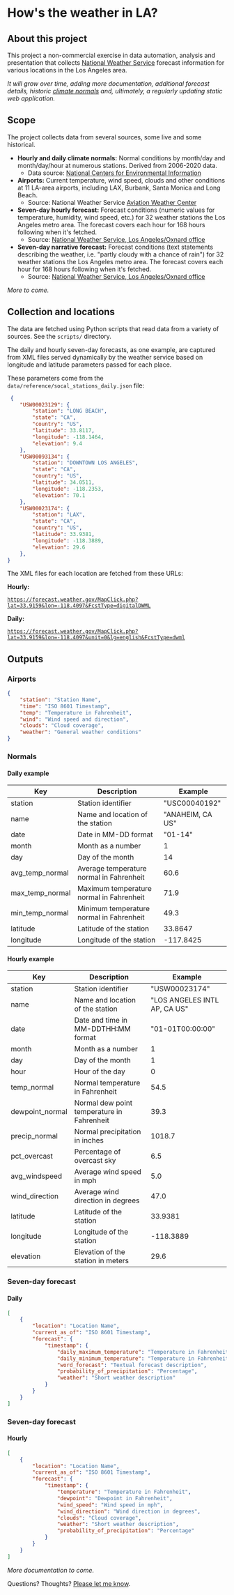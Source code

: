 # How's the weather in LA?

## About this project 
This project a non-commercial exercise in data automation, analysis and presentation that collects [National Weather Service](https://www.weather.gov/lox) forecast information for various locations in the Los Angeles area.

*It will grow over time, adding more documentation, additional forecast details, historic [climate normals](https://www.ncei.noaa.gov/access/metadata/landing-page/bin/iso?id=gov.noaa.ncdc:C00824) and, ultimately, a regularly updating static web application.*

## Scope

The project collects data from several sources, some live and some historical. 

- **Hourly and daily climate normals:** Normal conditions by month/day and month/day/hour at numerous stations. Derived from 2006-2020 data. 
    - Data source: [National Centers for Environmental Information](https://www.ncei.noaa.gov/products/land-based-station/us-climate-normals)
- **Airports:** Current temperature, wind speed, clouds and other conditions at 11 LA-area airports, including LAX, Burbank, Santa Monica and Long Beach. 
    - Source: National Weather Service [Aviation Weather Center](https://aviationweather.gov/gfa/#obs)
- **Seven-day hourly forecast:** Forecast conditions (numeric values for temperature, humidity, wind speed, etc.) for 32 weather stations the Los Angeles metro area. The forecast covers each hour for 168 hours following when it's fetched. 
    - Source: [National Weather Service, Los Angeles/Oxnard office](https://forecast.weather.gov/MapClick.php?x=272&y=146&site=lox&zmx=&zmy=&map_x=271&map_y=146)
- **Seven-day narrative forecast:** Forecast conditions (text statements describing the weather, i.e. "partly cloudy with a chance of rain") for 32 weather stations the Los Angeles metro area. The forecast covers each hour for 168 hours following when it's fetched.
    - Source: [National Weather Service, Los Angeles/Oxnard office](https://forecast.weather.gov/MapClick.php?x=272&y=146&site=lox&zmx=&zmy=&map_x=271&map_y=146)

*More to come.*

## Collection and locations

The data are fetched using Python scripts that read data from a variety of sources. See the `scripts/` directory. 

The daily and hourly seven-day forecasts, as one example, are captured from XML files served dynamically by the weather service based on longitude and latitude parameters passed for each place. 

These parameters come from the `data/reference/socal_stations_daily.json` file: 

```json
 {
    "USW00023129": {
        "station": "LONG BEACH",
        "state": "CA",
        "country": "US",
        "latitude": 33.8117,
        "longitude": -118.1464,
        "elevation": 9.4
    },
    "USW00093134": {
        "station": "DOWNTOWN LOS ANGELES",
        "state": "CA",
        "country": "US",
        "latitude": 34.0511,
        "longitude": -118.2353,
        "elevation": 70.1
    },
    "USW00023174": {
        "station": "LAX",
        "state": "CA",
        "country": "US",
        "latitude": 33.9381,
        "longitude": -118.3889,
        "elevation": 29.6
    },
}
```

The XML files for each location are fetched from these URLs: 

**Hourly:**

[`https://forecast.weather.gov/MapClick.php?lat=33.9159&lon=-118.4097&FcstType=digitalDWML`](https://forecast.weather.gov/MapClick.php?lat=33.9159&lon=-118.4097&FcstType=digitalDWML)

**Daily:**

[`https://forecast.weather.gov/MapClick.php?lat=33.9159&lon=-118.4097&unit=0&lg=english&FcstType=dwml`](https://forecast.weather.gov/MapClick.php?lat=33.9159&lon=-118.4097&unit=0&lg=english&FcstType=dwml)

## Outputs

### Airports

```json
{
    "station": "Station Name",
    "time": "ISO 8601 Timestamp",
    "temp": "Temperature in Fahrenheit",
    "wind": "Wind speed and direction",
    "clouds": "Cloud coverage",
    "weather": "General weather conditions"
}
```

### Normals

#### Daily example

| Key              | Description                                     | Example          |
|------------------|-------------------------------------------------|------------------|
| station          | Station identifier                              | "USC00040192"    |
| name             | Name and location of the station                | "ANAHEIM, CA US" |
| date             | Date in MM-DD format                            | "01-14"          |
| month            | Month as a number                               | 1                |
| day              | Day of the month                                | 14               |
| avg_temp_normal  | Average temperature normal in Fahrenheit        | 60.6             |
| max_temp_normal  | Maximum temperature normal in Fahrenheit        | 71.9             |
| min_temp_normal  | Minimum temperature normal in Fahrenheit        | 49.3             |
| latitude         | Latitude of the station                         | 33.8647          |
| longitude        | Longitude of the station                        | -117.8425        |

#### Hourly example

| Key              | Description                                     | Example                          |
|------------------|-------------------------------------------------|----------------------------------|
| station          | Station identifier                              | "USW00023174"                    |
| name             | Name and location of the station                | "LOS ANGELES INTL AP, CA US"     |
| date             | Date and time in MM-DDTHH:MM format             | "01-01T00:00:00"                 |
| month            | Month as a number                               | 1                                |
| day              | Day of the month                                | 1                                |
| hour             | Hour of the day                                 | 0                                |
| temp_normal      | Normal temperature in Fahrenheit                | 54.5                             |
| dewpoint_normal  | Normal dew point temperature in Fahrenheit      | 39.3                             |
| precip_normal    | Normal precipitation in inches                  | 1018.7                           |
| pct_overcast     | Percentage of overcast sky                      | 6.5                              |
| avg_windspeed    | Average wind speed in mph                       | 5.0                              |
| wind_direction   | Average wind direction in degrees               | 47.0                             |
| latitude         | Latitude of the station                         | 33.9381                          |
| longitude        | Longitude of the station                        | -118.3889                        |
| elevation        | Elevation of the station in meters              | 29.6                             |

### Seven-day forecast

#### Daily

```json
[
    {
        "location": "Location Name",
        "current_as_of": "ISO 8601 Timestamp",
        "forecast": {
            "timestamp": {
                "daily_maximum_temperature": "Temperature in Fahrenheit",
                "daily_minimum_temperature": "Temperature in Fahrenheit",
                "word_forecast": "Textual forecast description",
                "probability_of_precipitation": "Percentage",
                "weather": "Short weather description"
            }
        }
    }
]
```

### Seven-day forecast

#### Hourly

```json
[
    {
        "location": "Location Name",
        "current_as_of": "ISO 8601 Timestamp",
        "forecast": {
            "timestamp": {
                "temperature": "Temperature in Fahrenheit",
                "dewpoint": "Dewpoint in Fahrenheit",
                "wind_speed": "Wind speed in mph",
                "wind_direction": "Wind direction in degrees",
                "clouds": "Cloud coverage",
                "weather": "Short weather description",
                "probability_of_precipitation": "Percentage"
            }
        }
    }
]
```

*More documentation to come.*

Questions? Thoughts? [Please let me know](mailto:mattstiles@gmail.com).

